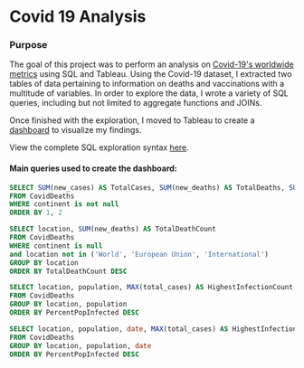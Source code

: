 # Covid 19 Analysis
 
### Purpose
The goal of this project was to perform an analysis on [Covid-19's worldwide metrics](https://ourworldindata.org/covid-deaths) using SQL and Tableau. Using the Covid-19 dataset, I extracted two tables of data pertaining to information on deaths and vaccinations with a multitude of variables.
In order to explore the data, I wrote a variety of SQL queries, including but not limited to aggregate functions and JOINs.

Once finished with the exploration, I moved to Tableau to create a [dashboard](https://public.tableau.com/app/profile/ahmee5206/viz/CovidDashboard_16787380947350/Dashboard1) to visualize my findings.

View the complete SQL exploration syntax [here](https://github.com/ahmeevang/Covid-19-project/blob/main/Covid19.sql).

#### Main queries used to create the dashboard:
 
 ```sql
 SELECT SUM(new_cases) AS TotalCases, SUM(new_deaths) AS TotalDeaths, SUM(CAST(new_deaths as REAL))/SUM(new_cases)*100 AS DeathPercentage
FROM CovidDeaths
WHERE continent is not null
ORDER BY 1, 2
```

```sql
SELECT location, SUM(new_deaths) AS TotalDeathCount
FROM CovidDeaths
WHERE continent is null
and location not in ('World', 'European Union', 'International')
GROUP BY location
ORDER BY TotalDeathCount DESC
```

```sql
SELECT location, population, MAX(total_cases) AS HighestInfectionCount, MAX(CAST(total_cases as REAL)/population)*100 AS PercentPopInfected
FROM CovidDeaths
GROUP BY location, population
ORDER BY PercentPopInfected DESC
```

```sql
SELECT location, population, date, MAX(total_cases) AS HighestInfectionCount, MAX(CAST(total_cases AS REAL)/population)*100 AS PercentPopInfected
FROM CovidDeaths
GROUP BY location, population, date
ORDER BY PercentPopInfected DESC
```
